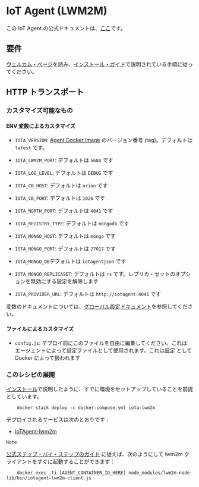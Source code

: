 # IoT Agent (LWM2M)

この IoT Agent の公式ドキュメントは、[ここ](https://fiware-iotagent-lwm2m.readthedocs.io/)です。

## 要件

[ウェルカム・ページ](../../index.md)を読み、[インストール・ガイド](../../installation.md)で説明されている手順に従ってください。

## HTTP トランスポート

### カスタマイズ可能なもの

#### ENV 変数によるカスタマイズ

- `IOTA_VERSION`: [Agent Docker Image](https://hub.docker.com/r/telefonicaiot/lightweightm2m-iotagent/tags/)
   のバージョン番号 (tag)。デフォルトは `latest` です。

- `IOTA_LWM2M_PORT`: デフォルトは `5684` です

- `IOTA_LOG_LEVEL`: デフォルトは `DEBUG` です

- `IOTA_CB_HOST`: デフォルトは `orion` です

- `IOTA_CB_PORT`: デフォルトは `1026` です

- `IOTA_NORTH_PORT`: デフォルトは `4041` です

- `IOTA_REGISTRY_TYPE`: デフォルトは `mongodb` です

- `IOTA_MONGO_HOST`: デフォルトは `mongo` です

- `IOTA_MONGO_PORT`: デフォルトは `27017` です

- `IOTA_MONGO_DB`デフォルトは `iotagentjson` です

- `IOTA_MONGO_REPLICASET`: デフォルトは `rs` です。レプリカ・セットのオプションを無効にする設定を解除します

- `IOTA_PROVIDER_URL`: デフォルトは `http://iotagent:4041` です

変数のドキュメントについては、[グローバル設定ドキュメント](https://github.com/telefonicaid/iotagent-node-lib/blob/master/doc/installationguide.md)を参照してください。

#### ファイルによるカスタマイズ

- `config.js`: デプロイ前にこのファイルを自由に編集してください。これは
  エージェントによって設定ファイルとして使用されます。これは[設定](https://docs.docker.com/compose/compose-file/#configs)
  として Docker によって扱われます

### このレシピの展開

[インストール](../../installation.md)で説明したように、すでに環境をセットアップしていることを前提としています。

```
    docker stack deploy -c docker-compose.yml iota-lwm2m
```

デプロイされるサービスは次のとおりです :

- [IoTAgent-lwm2m](https://github.com/telefonicaid/lightweightm2m-iotagent)

``Note``

[公式ステップ・バイ・ステップのガイド](https://fiware-iotagent-lwm2m.readthedocs.io/en/latest/userGuide/index.html)
に従えば、次のようにして lwm2m クライアントをすぐに起動することができます：

```
    docker exec -ti [AGENT_CONTAINER_ID_HERE] node_modules/lwm2m-node-lib/bin/iotagent-lwm2m-client.js
```
